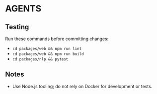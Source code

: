 # AGENTS

## Testing
Run these commands before committing changes:

- `cd packages/web && npm run lint`
- `cd packages/web && npm run build`
- `cd packages/nlp && pytest`

## Notes
- Use Node.js tooling; do not rely on Docker for development or tests.
